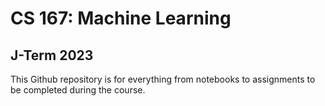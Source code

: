 # CS 167: Machine Learning
## J-Term 2023

This Github repository is for everything from notebooks to assignments to be completed during the course. 



